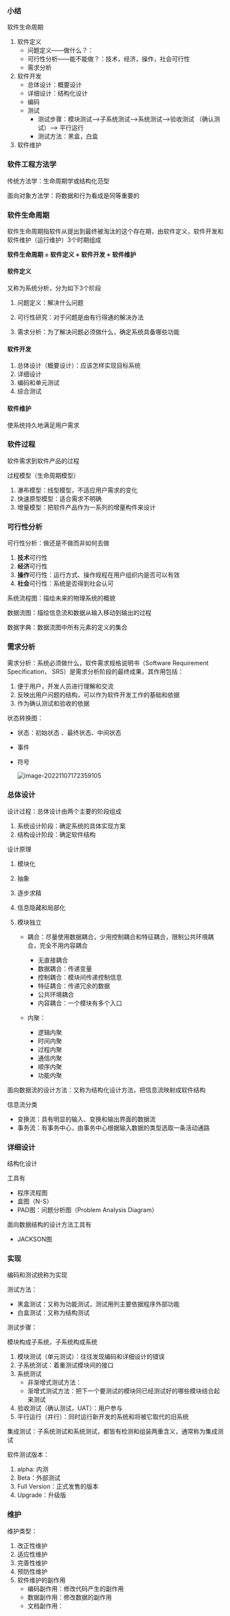 ### 小结

软件生命周期 

1. 软件定义
   - 问题定义——做什么？：
   - 可行性分析——能不能做？：技术，经济，操作，社会可行性
   - 需求分析
2. 软件开发
   - 总体设计：概要设计
   - 详细设计：结构化设计
   - 编码
   - 测试
     - 测试步骤：模块测试——>子系统测试——>系统测试——>验收测试 （确认测试）——> 平行运行
     - 测试方法：黑盒，白盒
3. 软件维护

### 软件工程方法学

传统方法学：生命周期学或结构化范型

面向对象方法学：将数据和行为看成是同等重要的

### 软件生命周期

软件生命周期指软件从提出到最终被淘汰的这个存在期，由软件定义，软件开发和软件维护（运行维护）3个时期组成

**软件生命周期 = 软件定义 + 软件开发 + 软件维护**

#### 软件定义

又称为系统分析，分为如下3个阶段

1. 问题定义：解决什么问题

2. 可行性研究：对于问题是由有行得通的解决办法

3. 需求分析：为了解决问题必须做什么，确定系统具备哪些功能

#### 软件开发

1. 总体设计（概要设计）：应该怎样实现目标系统
2. 详细设计
3. 编码和单元测试
4. 综合测试

#### 软件维护

使系统持久地满足用户需求

### 软件过程

软件需求到软件产品的过程

过程模型（生命周期模型）

1. 瀑布模型：线型模型，不适应用户需求的变化
2. 快速原型模型：适合需求不明确
3. 增量模型：把软件产品作为一系列的增量构件来设计

### 可行性分析

可行性分析：做还是不做而非如何去做

1. **技术**可行性
2. **经济**可行性
3. **操作**可行性：运行方式、操作规程在用户组织内是否可以有效
4. **社会**可行性：系统是否得到社会认可

系统流程图：描绘未来的物理系统的概貌

数据流图：描绘信息流和数据从输入移动到输出的过程

数据字典：数据流图中所有元素的定义的集合

### 需求分析

需求分析：系统必须做什么，软件需求规格说明书（Software Requirement Specification， SRS）是需求分析阶段的最终成果，其作用包括：

1. 便于用户，开发人员进行理解和交流
2. 反映出用户问题的结构，可以作为软件开发工作的基础和依据
3. 作为确认测试和验收的依据



状态转换图：

- 状态：初始状态 、最终状态、中间状态

- 事件

- 符号

  ![image-20221107172359105](软件工程.assets/image-20221107172359105.png)



### 总体设计

设计过程：总体设计由两个主要的阶段组成

1. 系统设计阶段：确定系统的具体实现方案
2. 结构设计阶段：确定软件结构

设计原理

1. 模块化

2. 抽象

3. 逐步求精

4. 信息隐藏和局部化

5. 模块独立

   - 耦合：尽量使用数据耦合，少用控制耦合和特征耦合，限制公共环境耦合，完全不用内容耦合
     - 无直接耦合
     - 数据耦合：传递变量
     - 控制耦合：模块间传递控制信息
     - 特征耦合：传递冗余的数据
     - 公共环境耦合
     - 内容耦合：一个模块有多个入口

   - 内聚：
     - 逻辑内聚
     - 时间内聚
     - 过程内聚
     - 通信内聚
     - 顺序内聚
     - 功能内聚

面向数据流的设计方法：又称为结构化设计方法，把信息流映射成软件结构

信息流分类

- 变换流：具有明显的输入、变换和输出界面的数据流
- 事务流：有事务中心，由事务中心根据输入数据的类型选取一条活动通路

### 详细设计

结构化设计

工具有

- 程序流程图
- 盒图（N-S）
- PAD图：问题分析图（Problem Analysis Diagram）

面向数据结构的设计方法工具有

- JACKSON图

### 实现

编码和测试统称为实现

测试方法：

- 黑盒测试：又称为功能测试，测试用列主要依据程序外部功能
- 白盒测试：又称为结构测试

测试步骤：

模块构成子系统，子系统构成系统

1. 模块测试（单元测试）：往往发现编码和详细设计的错误
2. 子系统测试：着重测试模块间的接口
3. 系统测试
   - 非渐增式测试方法：
   - 渐增式测试方法：把下一个要测试的模块同已经测试好的哪些模块结合起来测试
4. 验收测试（确认测试，UAT）：用户参与
5. 平行运行（并行）：同时运行新开发的系统和将被它取代的旧系统

集成测试：子系统测试和系统测试，都皆有检测和组装两重含义，通常称为集成测试

软件测试版本：

1. alpha: 内测
2. Beta：外部测试
3. Full Version：正式发售的版本
4. Upgrade：升级版

### 维护

维护类型：

1. 改正性维护
2. 适应性维护
3. 完善性维护
4. 预防性维护
5. 软件维护的副作用
   - 编码副作用：修改代码产生的副作用
   - 数据副作用：修改数据的副作用
   - 文档副作用：